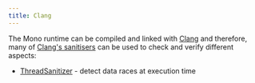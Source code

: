 ```yaml
---
title: Clang
---
```


The Mono runtime can be compiled and linked with [Clang](https://clang.llvm.org/) and therefore, many of [Clang's sanitisers](https://clang.llvm.org/docs/index.html#using-clang-as-a-compiler) can be used to check and verify different aspects:

- [ThreadSanitizer](/docs/debug+profile/clang/threadsanitizer/) - detect data races at execution time
